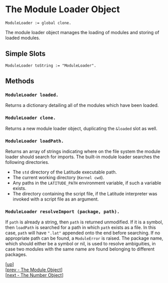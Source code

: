 
# The Module Loader Object

    ModuleLoader := global clone.

The module loader object manages the loading of modules and storing of
loaded modules.

## Simple Slots

    ModuleLoader toString := "ModuleLoader".

## Methods

### `ModuleLoader loaded.`

Returns a dictionary detailing all of the modules which have been
loaded.

### `ModuleLoader clone.`

Returns a new module loader object, duplicating the `&loaded` slot as
well.

### `ModuleLoader loadPath.`

Returns an array of strings indicating where on the file system the
module loader should search for imports. The built-in module loader
searches the following directories.
 * The `std` directory of the Latitude executable path.
 * The current working directory (`Kernel cwd`).
 * Any paths in the `LATITUDE_PATH` environment variable, if such a
   variable exists.
 * The directory containing the script file, if the Latitude
   interpreter was invoked with a script file as an argument.

### `ModuleLoader resolveImport (package, path).`

If `path` is already a string, then `path` is returned unmodified. If
it is a symbol, then `loadPath` is searched for a path in which `path`
exists as a file. In this case, `path` will have `".lat"` appended
onto the end before searching. If no appropriate path can be found, a
`ModuleError` is raised. The package name, which should either be a
symbol or nil, is used to resolve ambiguities, in case two modules
with the same name are found belonging to different packages.

[[up](.)]
<br/>[[prev - The Module Object](module.md)]
<br/>[[next - The Number Object](number.md)]
